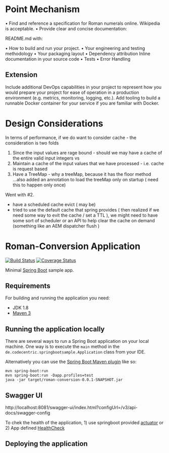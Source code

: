 # Point Mechanism
• Find and reference a specification for Roman numerals online. Wikipedia is acceptable.
• Provide clear and concise documentation:  

README.md with:

• How to build and run your project.
• Your engineering and testing methodology
• Your packaging layout
• Dependency attribution
Inline documentation in your source code
• Tests
• Error Handling


## Extension

Include additional DevOps capabilities in your project to represent how you
would prepare your project for ease of operation in a production environment (e.g. metrics,
monitoring, logging, etc.). Add tooling to build a runnable Docker container for your service if
you are familiar with Docker.

# Design Considerations

In terms of performance, if we do want to consider cache - the consideration is two folds 

1) Since the input values are rage bound - should we may have a cache of the entire valid input integers vs 
2) Maintain a cache of the input values that we have processed - i.e. cache is request based 
3) Have a TreeMap - why a treeMap, because it has the floor method ...also added an annotation to load the treeMap only on startup ( need this to happen only  once) 

Went with #2.


- have a scheduled cache evict ( may be) 
- tried to use the default cache that spring provides  ( then realized if we need some way to evit the cache / set a TTL ), we might need to have some sort of scheduler or an API to help clear the cache on demand (something like an AEM dispatcher flush ) 



# Roman-Conversion Application

[![Build Status]()]()
[![Coverage Status]()]()

Minimal [Spring Boot](http://projects.spring.io/spring-boot/) sample app.

## Requirements

For building and running the application you need:

- JDK 1.8
- [Maven 3](https://maven.apache.org)

## Running the application locally

There are several ways to run a Spring Boot application on your local machine. One way is to execute the `main` method in the `de.codecentric.springbootsample.Application` class from your IDE.

Alternatively you can use the [Spring Boot Maven plugin](https://docs.spring.io/spring-boot/docs/current/reference/html/build-tool-plugins-maven-plugin.html) like so:

```shell
mvn spring-boot:run
mvn spring-boot:run -Dapp.profiles=test
java -jar target/roman-conversion-0.0.1-SNAPSHOT.jar
```
## Swagger UI 

http://localhost:8081/swagger-ui/index.html?configUrl=/v3/api-docs/swagger-config

To chek the health of the application, 1) use springboot provided [actuator](http://localhost:8080/actuator/health) or 2) App defined [HealthCheck](http://localhost:8080/)
## Deploying the application

